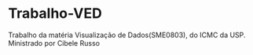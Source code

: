 # Trabalho-VED
Trabalho da matéria Visualização de Dados(SME0803), do ICMC da USP. Ministrado por Cibele Russo
